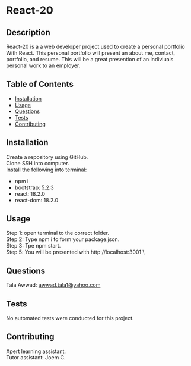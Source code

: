 # React-20

## Description

React-20 is a a web developer project used to create a personal portfolio With React. This personal portfolio will present an about me, contact, portfolio, and resume. This will be a great presention of an indiviuals personal work to an employer.

## Table of Contents

- [Installation](#installation)
- [Usage](#usage)
- [Questions](#questions)
- [Tests](#tests)
- [Contributing](#contributing)

## Installation

Create a repository using GitHub.\
Clone SSH into computer. \
Install the following into terminal:

- npm i
- bootstrap: 5.2.3 
- react: 18.2.0 
- react-dom: 18.2.0 

## Usage

Step 1: open terminal to the correct folder.\
Step 2: Type npm i to form your package.json. \
Step 3: Tpe npm start. \
Step 5: You will be presented with http://localhost:3001 \

## Questions

Tala Awwad: awwad.tala1@yahoo.com

## Tests

No automated tests were conducted for this project.

## Contributing

Xpert learning assistant.\
Tutor assistant: Joem C.
